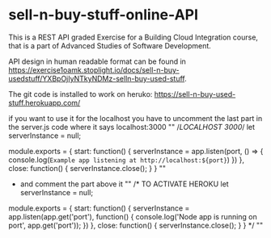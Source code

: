 # sell-n-buy-stuff-online-API

This is a REST API graded Exercise for a Building Cloud Integration course, that is a part of Advanced Studies of Software Development.

API design in human readable format can be found in https://exercise1oamk.stoplight.io/docs/sell-n-buy-usedstuff/YXBpOjIyNTkyNDMz-selln-buy-used-stuff. 

The git code is installed to work on heruko: https://sell-n-buy-used-stuff.herokuapp.com/

if you want to use it for the localhost you have to uncomment the last part in the server.js code where it says localhost:3000 
"" /*LOCALHOST 3000*/
let serverInstance = null;

module.exports = {
  start: function() {
    serverInstance = app.listen(port, () => {
      console.log(`Example app listening at http://localhost:${port}`)
    })
  },
  close: function() {
    serverInstance.close();
  }
}
""
- and comment the part above it 
""
/* TO ACTIVATE HEROKU 
let serverInstance = null;

module.exports = {
  start: function() {
    serverInstance = app.listen(app.get('port'), function() {
      console.log('Node app is running on port', app.get('port'));
    })
  },
  close: function() {
    serverInstance.close();
  }
}
*/
""
